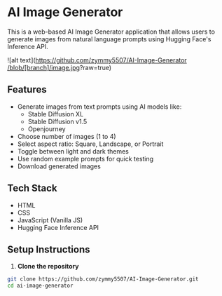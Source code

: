 # AI Image Generator

This is a web-based AI Image Generator application that allows users to generate images from natural language prompts using Hugging Face's Inference API.

![alt text]([https://github.com/zymmy5507/AI-Image-Generator
/blob/[branch]/image.jpg](https://github.com/zymmy5507/AI-Image-Generator/blob/main/Screenshot%202025-07-31%20185109.png)?raw=true)

## Features

- Generate images from text prompts using AI models like:
  - Stable Diffusion XL
  - Stable Diffusion v1.5
  - Openjourney
- Choose number of images (1 to 4)
- Select aspect ratio: Square, Landscape, or Portrait
- Toggle between light and dark themes
- Use random example prompts for quick testing
- Download generated images

## Tech Stack

- HTML
- CSS
- JavaScript (Vanilla JS)
- Hugging Face Inference API

## Setup Instructions

1. **Clone the repository**

```bash
git clone https://github.com/zymmy5507/AI-Image-Generator.git
cd ai-image-generator

